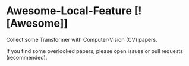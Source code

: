 # Awesome-Local-Feature [![Awesome]]

Collect some Transformer with Computer-Vision (CV) papers. 

If you find some overlooked papers, please open issues or pull requests (recommended).
